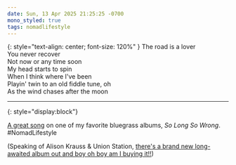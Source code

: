 ```yaml
---
date: Sun, 13 Apr 2025 21:25:25 -0700
mono_styled: true
tags: nomadlifestyle
---
```


{: style="text-align: center; font-size: 120%" }
The road is a lover  
You never recover  
Not now or any time soon  
My head starts to spin  
When I think where I've been  
Playin' twin to an old fiddle tune, oh  
As the wind chases after the moon

----
{: style="display:block"}

[A great song](https://alisonkrauss.bandcamp.com/track/the-road-is-a-lover) on one of my favorite bluegrass albums, _So Long So Wrong_. #NomadLifestyle

(Speaking of Alison Krauss & Union Station, [there's a brand new long-awaited album out and boy oh boy am I buying it!!](https://alisonkrauss.bandcamp.com/album/arcadia))